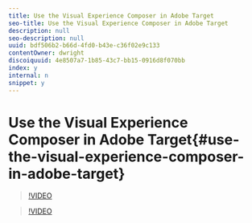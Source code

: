 ```yaml
---
title: Use the Visual Experience Composer in Adobe Target
seo-title: Use the Visual Experience Composer in Adobe Target
description: null
seo-description: null
uuid: bdf506b2-b66d-4fd0-b43e-c36f02e9c133
contentOwner: dwright
discoiquuid: 4e8507a7-1b85-43c7-bb15-0916d8f070bb
index: y
internal: n
snippet: y
---
```


# Use the Visual Experience Composer in Adobe Target{#use-the-visual-experience-composer-in-adobe-target}

>[!VIDEO](https://video.tv.adobe.com/v/17399/?quality=12)

>[!VIDEO](https://video.tv.adobe.com/v/17401/?quality=12)


